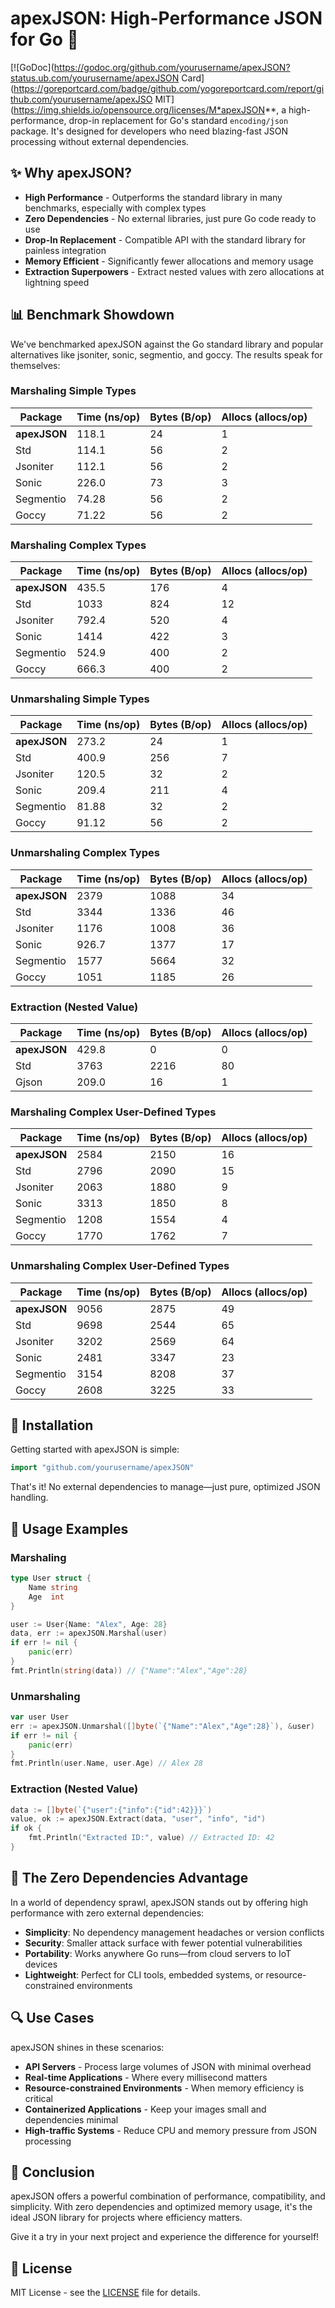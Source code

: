 # apexJSON: High-Performance JSON for Go 🚀

[![GoDoc](https://godoc.org/github.com/yourusername/apexJSON?status.ub.com/yourusername/apexJSON Card](https://goreportcard.com/badge/github.com/yogoreportcard.com/report/github.com/yourusername/apexJSO MIT](https://img.shields.io/opensource.org/licenses/M*apexJSON**, a high-performance, drop-in replacement for Go's standard `encoding/json` package. It's designed for developers who need blazing-fast JSON processing without external dependencies. 

## ✨ Why apexJSON?

* **High Performance** - Outperforms the standard library in many benchmarks, especially with complex types
* **Zero Dependencies** - No external libraries, just pure Go code ready to use
* **Drop-In Replacement** - Compatible API with the standard library for painless integration
* **Memory Efficient** - Significantly fewer allocations and memory usage
* **Extraction Superpowers** - Extract nested values with zero allocations at lightning speed

## 📊 Benchmark Showdown

We've benchmarked apexJSON against the Go standard library and popular alternatives like jsoniter, sonic, segmentio, and goccy. The results speak for themselves:

### Marshaling Simple Types

| Package | Time (ns/op) | Bytes (B/op) | Allocs (allocs/op) |
|---------|--------------|--------------|-------------------|
| **apexJSON** | 118.1 | 24 | 1 |
| Std | 114.1 | 56 | 2 |
| Jsoniter | 112.1 | 56 | 2 |
| Sonic | 226.0 | 73 | 3 |
| Segmentio | 74.28 | 56 | 2 |
| Goccy | 71.22 | 56 | 2 |

### Marshaling Complex Types

| Package | Time (ns/op) | Bytes (B/op) | Allocs (allocs/op) |
|---------|--------------|--------------|-------------------|
| **apexJSON** | 435.5 | 176 | 4 |
| Std | 1033 | 824 | 12 |
| Jsoniter | 792.4 | 520 | 4 |
| Sonic | 1414 | 422 | 3 |
| Segmentio | 524.9 | 400 | 2 |
| Goccy | 666.3 | 400 | 2 |

### Unmarshaling Simple Types

| Package | Time (ns/op) | Bytes (B/op) | Allocs (allocs/op) |
|---------|--------------|--------------|-------------------|
| **apexJSON** | 273.2 | 24 | 1 |
| Std | 400.9 | 256 | 7 |
| Jsoniter | 120.5 | 32 | 2 |
| Sonic | 209.4 | 211 | 4 |
| Segmentio | 81.88 | 32 | 2 |
| Goccy | 91.12 | 56 | 2 |

### Unmarshaling Complex Types

| Package | Time (ns/op) | Bytes (B/op) | Allocs (allocs/op) |
|---------|--------------|--------------|-------------------|
| **apexJSON** | 2379 | 1088 | 34 |
| Std | 3344 | 1336 | 46 |
| Jsoniter | 1176 | 1008 | 36 |
| Sonic | 926.7 | 1377 | 17 |
| Segmentio | 1577 | 5664 | 32 |
| Goccy | 1051 | 1185 | 26 |

### Extraction (Nested Value)

| Package | Time (ns/op) | Bytes (B/op) | Allocs (allocs/op) |
|---------|--------------|--------------|-------------------|
| **apexJSON** | 429.8 | 0 | 0 |
| Std | 3763 | 2216 | 80 |
| Gjson | 209.0 | 16 | 1 |

### Marshaling Complex User-Defined Types

| Package | Time (ns/op) | Bytes (B/op) | Allocs (allocs/op) |
|---------|--------------|--------------|-------------------|
| **apexJSON** | 2584 | 2150 | 16 |
| Std | 2796 | 2090 | 15 |
| Jsoniter | 2063 | 1880 | 9 |
| Sonic | 3313 | 1850 | 8 |
| Segmentio | 1208 | 1554 | 4 |
| Goccy | 1770 | 1762 | 7 |

### Unmarshaling Complex User-Defined Types

| Package | Time (ns/op) | Bytes (B/op) | Allocs (allocs/op) |
|---------|--------------|--------------|-------------------|
| **apexJSON** | 9056 | 2875 | 49 |
| Std | 9698 | 2544 | 65 |
| Jsoniter | 3202 | 2569 | 64 |
| Sonic | 2481 | 3347 | 23 |
| Segmentio | 3154 | 8208 | 37 |
| Goccy | 2608 | 3225 | 33 |

## 🚀 Installation

Getting started with apexJSON is simple:

```go
import "github.com/yourusername/apexJSON"
```

That's it! No external dependencies to manage—just pure, optimized JSON handling.

## 📝 Usage Examples

### Marshaling

```go
type User struct {
    Name string
    Age  int
}

user := User{Name: "Alex", Age: 28}
data, err := apexJSON.Marshal(user)
if err != nil {
    panic(err)
}
fmt.Println(string(data)) // {"Name":"Alex","Age":28}
```

### Unmarshaling

```go
var user User
err := apexJSON.Unmarshal([]byte(`{"Name":"Alex","Age":28}`), &user)
if err != nil {
    panic(err)
}
fmt.Println(user.Name, user.Age) // Alex 28
```

### Extraction (Nested Value)

```go
data := []byte(`{"user":{"info":{"id":42}}}`)
value, ok := apexJSON.Extract(data, "user", "info", "id")
if ok {
    fmt.Println("Extracted ID:", value) // Extracted ID: 42
}
```

## 💎 The Zero Dependencies Advantage

In a world of dependency sprawl, apexJSON stands out by offering high performance with zero external dependencies:

* **Simplicity**: No dependency management headaches or version conflicts
* **Security**: Smaller attack surface with fewer potential vulnerabilities
* **Portability**: Works anywhere Go runs—from cloud servers to IoT devices
* **Lightweight**: Perfect for CLI tools, embedded systems, or resource-constrained environments

## 🔍 Use Cases

apexJSON shines in these scenarios:

* **API Servers** - Process large volumes of JSON with minimal overhead
* **Real-time Applications** - Where every millisecond matters
* **Resource-constrained Environments** - When memory efficiency is critical
* **Containerized Applications** - Keep your images small and dependencies minimal
* **High-traffic Systems** - Reduce CPU and memory pressure from JSON processing

## 🏁 Conclusion

apexJSON offers a powerful combination of performance, compatibility, and simplicity. With zero dependencies and optimized memory usage, it's the ideal JSON library for projects where efficiency matters.

Give it a try in your next project and experience the difference for yourself!

## 📜 License

MIT License - see the [LICENSE](LICENSE) file for details.
